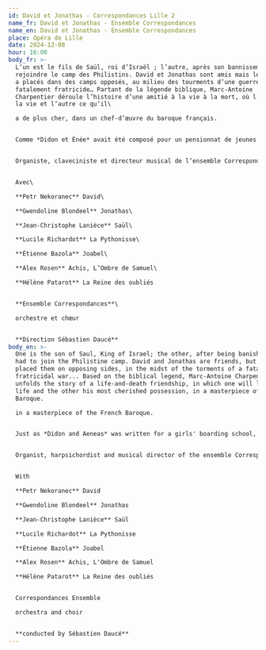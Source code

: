 ```yaml
---
id: David et Jonathas - Correspondances Lille 2
name_fr: David et Jonathas - Ensemble Correspondances
name_en: David et Jonathas - Ensemble Correspondances
place: Opéra de Lille
date: 2024-12-08
hour: 16:00
body_fr: >-
  L’un est le fils de Saül, roi d’Israël ; l’autre, après son bannissement, a dû
  rejoindre le camp des Philistins. David et Jonathas sont amis mais le sort les
  a placés dans des camps opposés, au milieu des tourments d’une guerre
  fatalement fratricide… Partant de la légende biblique, Marc-Antoine
  Charpentier déroule l’histoire d’une amitié à la vie à la mort, où l’un perdra
  la vie et l’autre ce qu’il\

  a de plus cher, dans un chef-d’œuvre du baroque français.


  Comme *Didon et Énée* avait été composé pour un pensionnat de jeunes filles, *David et Jonathas* fut créé dans un collège jésuite – et dans un but ouvertement didactique. Amitié, loyauté, trahison, sacrifice… Il ne s’agit plus d’une légende lointaine mais du destin de deux jeunes garçons, confrontés à des choix irrévocables. Pour Sébastien Daucé, « cela donne à l’œuvre un point de vue adolescent, d’où une spontanéité, une force, une forme d’intransigeance qui sont hors du commun dans tout le répertoire lyrique ».


  Organiste, claveciniste et directeur musical de l’ensemble Correspondances, le chef s’est imposé comme une figure majeure de la nouvelle génération de spécialistes du baroque français. Avec *David et Jonathas*, il propose de redécouvrir le raffinement et la puissance de la musique de Marc-Antoine Charpentier, avec l’un des sommets de son œuvre dramatique. Pour mieux rendre sensible cette histoire atemporelle, le metteur en scène Jean Bellorini a choisi quant à lui une approche pleine de poésie, qui souligne le caractère tristement éternel de conflits religieux, politiques et ethniques, qui n’ont hélas pas fini d’embraser le monde.


  Avec\

  **Petr Nekoranec** David\

  **Gwendoline Blondeel** Jonathas\

  **Jean-Christophe Lanièce** Saül\

  **Lucile Richardot** La Pythonisse\

  **Étienne Bazola** Joabel\

  **Alex Rosen** Achis, L’Ombre de Samuel\

  **Hélène Patarot** La Reine des oubliés


  **Ensemble Correspondances**\

  orchestre et chœur


  **Direction Sébastien Daucé**
body_en: >-
  One is the son of Saul, King of Israel; the other, after being banished, has
  had to join the Philistine camp. David and Jonathas are friends, but fate has
  placed them on opposing sides, in the midst of the torments of a fatally
  fratricidal war... Based on the biblical legend, Marc-Antoine Charpentier
  unfolds the story of a life-and-death friendship, in which one will lose his
  life and the other his most cherished possession, in a masterpiece of French
  Baroque.

  in a masterpiece of the French Baroque.


  Just as *Didon and Aeneas* was written for a girls' boarding school, *David and Jonathas* was created for a Jesuit college - and with an overtly didactic aim. Friendship, loyalty, betrayal, sacrifice... This is no longer a distant legend but the destiny of two young boys faced with irrevocable choices. For Sébastien Daucé, "this gives the work an adolescent point of view, resulting in a spontaneity, a strength and a form of intransigence that are unusual in the entire operatic repertoire".


  Organist, harpsichordist and musical director of the ensemble Correspondances, the conductor has established himself as a major figure among the new generation of French Baroque specialists. With *David and Jonathas*, he invites us to rediscover the refinement and power of Marc-Antoine Charpentier's music, with one of the summits of his dramatic work. To bring this timeless story to life, director Jean Bellorini has opted for a poetic approach that underlines the sadly eternal nature of religious, political and ethnic conflicts that, sadly, continue to set the world ablaze.


  With

  **Petr Nekoranec** David

  **Gwendoline Blondeel** Jonathas

  **Jean-Christophe Lanièce** Saül

  **Lucile Richardot** La Pythonisse

  **Étienne Bazola** Joabel

  **Alex Rosen** Achis, L'Ombre de Samuel

  **Hélène Patarot** La Reine des oubliés


  Correspondances Ensemble

  orchestra and choir


  **conducted by Sébastien Daucé**
---
```

